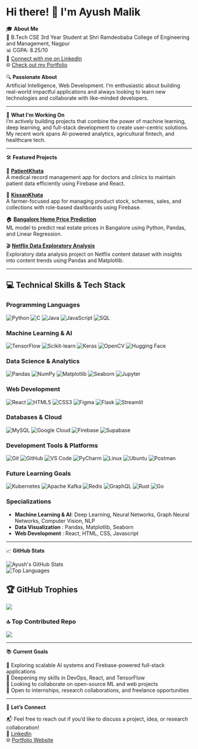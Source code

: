 # Hi there! 👋 I'm Ayush Malik

🎓 **About Me**  
🏫 B.Tech CSE 3rd Year Student at Shri Ramdeobaba College of Engineering and Management, Nagpur  
📊 CGPA: 8.25/10  
💼 [Connect with me on LinkedIn](https://www.linkedin.com/in/ayush-malik-b864432b2/)  
🌐 [Check out my Portfolio](https://ayush-portfolio176.netlify.app/)

🔍 **Passionate About**  
Artificial Intelligence, Web Development. I’m enthusiastic about building real-world impactful applications and always looking to learn new technologies and collaborate with like-minded developers.

---

🚀 **What I'm Working On**  
I’m actively building projects that combine the power of machine learning, deep learning, and full-stack development to create user-centric solutions. My recent work spans AI-powered analytics, agricultural fintech, and healthcare tech.

---

🛠️ **Featured Projects**

📁 [**PatientKhata**](https://github.com/ayussh176/PatientKhata.git)  
A medical record management app for doctors and clinics to maintain patient data efficiently using Firebase and React.

🌾 [**KissanKhata**](https://github.com/ayussh176/KissanKhata.git)  
A farmer-focused app for managing product stock, schemes, sales, and collections with role-based dashboards using Firebase.

🏠 [**Bangalore Home Price Prediction**](https://github.com/ayussh176/house-price-prediction.git)  
ML model to predict real estate prices in Bangalore using Python, Pandas, and Linear Regression.

🎬 [**Netflix Data Exploratory Analysis**](https://github.com/ayussh176/Netflix_data_analysis.git)  
Exploratory data analysis project on Netflix content dataset with insights into content trends using Pandas and Matplotlib.

---

## 💻 Technical Skills & Tech Stack

### Programming Languages
![Python](https://img.shields.io/badge/-Python-3776AB?style=flat-square&logo=python&logoColor=white)
![C](https://img.shields.io/badge/c-%2300599C.svg?style=flat-square&logo=c&logoColor=white)
![Java](https://img.shields.io/badge/-Java-ED8B00?style=flat-square&logo=openjdk&logoColor=white)
![JavaScript](https://img.shields.io/badge/-JavaScript-F7DF1E?style=flat-square&logo=javascript&logoColor=black)
![SQL](https://img.shields.io/badge/-SQL-4479A1?style=flat-square&logo=mysql&logoColor=white)

### Machine Learning & AI
![TensorFlow](https://img.shields.io/badge/-TensorFlow-FF6F00?style=flat-square&logo=tensorflow&logoColor=white)
![Scikit-learn](https://img.shields.io/badge/-Scikit--learn-F7931E?style=flat-square&logo=scikit-learn&logoColor=white)
![Keras](https://img.shields.io/badge/-Keras-D00000?style=flat-square&logo=keras&logoColor=white)
![OpenCV](https://img.shields.io/badge/-OpenCV-5C3EE8?style=flat-square&logo=opencv&logoColor=white)
![Hugging Face](https://img.shields.io/badge/-Hugging%20Face-FFD21E?style=flat-square&logo=huggingface&logoColor=black)

### Data Science & Analytics
![Pandas](https://img.shields.io/badge/-Pandas-150458?style=flat-square&logo=pandas&logoColor=white)
![NumPy](https://img.shields.io/badge/-NumPy-013243?style=flat-square&logo=numpy&logoColor=white)
![Matplotlib](https://img.shields.io/badge/-Matplotlib-11557c?style=flat-square&logo=matplotlib&logoColor=white)
![Seaborn](https://img.shields.io/badge/-Seaborn-3776AB?style=flat-square&logo=python&logoColor=white)
![Jupyter](https://img.shields.io/badge/-Jupyter-F37626?style=flat-square&logo=jupyter&logoColor=white)

### Web Development
![React](https://img.shields.io/badge/-React-61DAFB?style=flat-square&logo=react&logoColor=black)
![HTML5](https://img.shields.io/badge/-HTML5-E34F26?style=flat-square&logo=html5&logoColor=white)
![CSS3](https://img.shields.io/badge/-CSS3-1572B6?style=flat-square&logo=css3&logoColor=white)
![Figma](https://img.shields.io/badge/figma-%23F24E1E.svg?style=flat-square&logo=figma&logoColor=white)
![Flask](https://img.shields.io/badge/-Flask-000000?style=flat-square&logo=flask&logoColor=white)
![Streamlit](https://img.shields.io/badge/-Streamlit-FF4B4B?style=flat-square&logo=streamlit&logoColor=white)


### Databases & Cloud

![MySQL](https://img.shields.io/badge/-MySQL-4479A1?style=flat-square&logo=mysql&logoColor=white)
![Google Cloud](https://img.shields.io/badge/-Google%20Cloud-4285F4?style=flat-square&logo=google-cloud&logoColor=white)
![Firebase](https://img.shields.io/badge/-Firebase-FFCA28?style=flat-square&logo=firebase&logoColor=black)
![Supabase](https://img.shields.io/badge/-Supabase-3ECF8E?style=flat-square&logo=supabase&logoColor=white)

### Development Tools & Platforms
![Git](https://img.shields.io/badge/-Git-F05032?style=flat-square&logo=git&logoColor=white)
![GitHub](https://img.shields.io/badge/-GitHub-181717?style=flat-square&logo=github&logoColor=white)
![VS Code](https://img.shields.io/badge/-VS%20Code-007ACC?style=flat-square&logo=visual-studio-code&logoColor=white)
![PyCharm](https://img.shields.io/badge/-PyCharm-000000?style=flat-square&logo=pycharm&logoColor=white)
![Linux](https://img.shields.io/badge/-Linux-FCC624?style=flat-square&logo=linux&logoColor=black)
![Ubuntu](https://img.shields.io/badge/-Ubuntu-E95420?style=flat-square&logo=ubuntu&logoColor=white)
![Postman](https://img.shields.io/badge/Postman-FF6C37?style=flat-square&logo=postman&logoColor=white)

### Future Learning Goals
![Kubernetes](https://img.shields.io/badge/-Kubernetes-326CE5?style=flat-square&logo=kubernetes&logoColor=white)
![Apache Kafka](https://img.shields.io/badge/-Apache%20Kafka-231F20?style=flat-square&logo=apache-kafka&logoColor=white)
![Redis](https://img.shields.io/badge/-Redis-DC382D?style=flat-square&logo=redis&logoColor=white)
![GraphQL](https://img.shields.io/badge/-GraphQL-E10098?style=flat-square&logo=graphql&logoColor=white)
![Rust](https://img.shields.io/badge/-Rust-000000?style=flat-square&logo=rust&logoColor=white)
![Go](https://img.shields.io/badge/-Go-00ADD8?style=flat-square&logo=go&logoColor=white)

### Specializations
- **Machine Learning & AI**: Deep Learning, Neural Networks, Graph Neural Networks, Computer Vision, NLP
- **Data Visualization** : Pandas, Matplotlib, Seaborn
- **Web Development** : React, HTML, CSS, Javascript

---

📈 **GitHub Stats**

![Ayush's GitHub Stats](https://github-readme-stats.vercel.app/api?username=ayussh176&show_icons=true&theme=radical)  
![Top Languages](https://github-readme-stats.vercel.app/api/top-langs/?username=ayussh176&layout=compact&theme=radical)

## 🏆 GitHub Trophies
![](https://github-profile-trophy.vercel.app/?username=ayussh176&theme=dracula&no-frame=false&no-bg=false&margin-w=4)

### 🔝 Top Contributed Repo
![](https://github-contributor-stats.vercel.app/api?username=ayussh176&limit=5&theme=dark&combine_all_yearly_contributions=true)

---

📚 **Current Goals**

🔭 Exploring scalable AI systems and Firebase-powered full-stack applications  
🌱 Deepening my skills in DevOps, React, and TensorFlow  
👯 Looking to collaborate on open-source ML and web projects  
💬 Open to internships, research collaborations, and freelance opportunities

---

🤝 **Let’s Connect**

📬 Feel free to reach out if you’d like to discuss a project, idea, or research collaboration!  
💼 [LinkedIn](https://www.linkedin.com/in/ayush-malik-b864432b2/)  
🌐 [Portfolio Website](https://ayush-portfolio176.netlify.app/)
